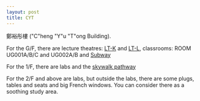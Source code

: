 ```yaml
---
layout: post
title: CYT
---
```


鄭裕彤樓 ("C"heng "Y"u "T"ong Building).

For the G/F, there are lecture theatres: [LT-K]() and [LT-L](), classrooms: ROOM UG001A/B/C and UG002A/B and [Subway]()

For the 1/F, there are labs and the [skywalk pathway]()

For the 2/F and above are labs, but outside the labs, there are some plugs, tables and seats and big French windows. You can consider there as a soothing study area.
